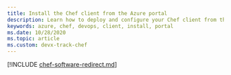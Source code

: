 ```yaml
---
title: Install the Chef client from the Azure portal
description: Learn how to deploy and configure your Chef client from the Azure portal
keywords: azure, chef, devops, client, install, portal
ms.date: 10/28/2020
ms.topic: article
ms.custom: devx-track-chef
---
```


[!INCLUDE [chef-software-redirect.md](includes/chef-software-redirect.md)]